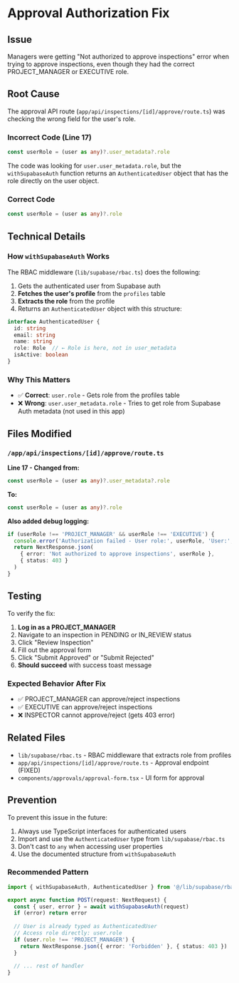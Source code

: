 # Approval Authorization Fix

## Issue
Managers were getting "Not authorized to approve inspections" error when trying to approve inspections, even though they had the correct PROJECT_MANAGER or EXECUTIVE role.

## Root Cause

The approval API route (`app/api/inspections/[id]/approve/route.ts`) was checking the wrong field for the user's role.

### Incorrect Code (Line 17)
```typescript
const userRole = (user as any)?.user_metadata?.role
```

The code was looking for `user.user_metadata.role`, but the `withSupabaseAuth` function returns an `AuthenticatedUser` object that has the role directly on the user object.

### Correct Code
```typescript
const userRole = (user as any)?.role
```

## Technical Details

### How `withSupabaseAuth` Works

The RBAC middleware (`lib/supabase/rbac.ts`) does the following:

1. Gets the authenticated user from Supabase auth
2. **Fetches the user's profile** from the `profiles` table
3. **Extracts the role** from the profile
4. Returns an `AuthenticatedUser` object with this structure:

```typescript
interface AuthenticatedUser {
  id: string
  email: string
  name: string
  role: Role  // ← Role is here, not in user_metadata
  isActive: boolean
}
```

### Why This Matters

- ✅ **Correct**: `user.role` - Gets role from the profiles table
- ❌ **Wrong**: `user.user_metadata.role` - Tries to get role from Supabase Auth metadata (not used in this app)

## Files Modified

### `/app/api/inspections/[id]/approve/route.ts`

**Line 17 - Changed from:**
```typescript
const userRole = (user as any)?.user_metadata?.role
```

**To:**
```typescript
const userRole = (user as any)?.role
```

**Also added debug logging:**
```typescript
if (userRole !== 'PROJECT_MANAGER' && userRole !== 'EXECUTIVE') {
  console.error('Authorization failed - User role:', userRole, 'User:', user)
  return NextResponse.json(
    { error: 'Not authorized to approve inspections', userRole },
    { status: 403 }
  )
}
```

## Testing

To verify the fix:

1. **Log in as a PROJECT_MANAGER**
2. Navigate to an inspection in PENDING or IN_REVIEW status
3. Click "Review Inspection"
4. Fill out the approval form
5. Click "Submit Approved" or "Submit Rejected"
6. **Should succeed** with success toast message

### Expected Behavior After Fix

- ✅ PROJECT_MANAGER can approve/reject inspections
- ✅ EXECUTIVE can approve/reject inspections
- ❌ INSPECTOR cannot approve/reject (gets 403 error)

## Related Files

- `lib/supabase/rbac.ts` - RBAC middleware that extracts role from profiles
- `app/api/inspections/[id]/approve/route.ts` - Approval endpoint (FIXED)
- `components/approvals/approval-form.tsx` - UI form for approval

## Prevention

To prevent this issue in the future:

1. Always use TypeScript interfaces for authenticated users
2. Import and use the `AuthenticatedUser` type from `lib/supabase/rbac.ts`
3. Don't cast to `any` when accessing user properties
4. Use the documented structure from `withSupabaseAuth`

### Recommended Pattern

```typescript
import { withSupabaseAuth, AuthenticatedUser } from '@/lib/supabase/rbac'

export async function POST(request: NextRequest) {
  const { user, error } = await withSupabaseAuth(request)
  if (error) return error
  
  // User is already typed as AuthenticatedUser
  // Access role directly: user.role
  if (user.role !== 'PROJECT_MANAGER') {
    return NextResponse.json({ error: 'Forbidden' }, { status: 403 })
  }
  
  // ... rest of handler
}
```
